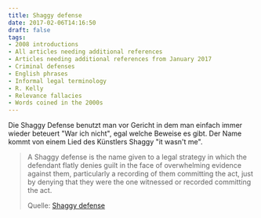 ```yaml
---
title: Shaggy defense
date: 2017-02-06T14:16:50
draft: false
tags:
- 2008 introductions
- All articles needing additional references
- Articles needing additional references from January 2017
- Criminal defenses
- English phrases
- Informal legal terminology
- R. Kelly
- Relevance fallacies
- Words coined in the 2000s
---
```


Die Shaggy Defense benutzt man vor Gericht in dem man einfach immer wieder
beteuert "War ich nicht", egal welche Beweise es gibt. Der Name kommt von
einem Lied des Künstlers Shaggy "it wasn't me".

> A Shaggy defense is the name given to a legal strategy in which the defendant
> flatly denies guilt in the face of overwhelming evidence against them,
> particularly a recording of them committing the act, just by denying that they
> were the one witnessed or recorded committing the act.
>
> Quelle: [Shaggy defense](https://en.wikipedia.org/wiki/Shaggy_defense)

